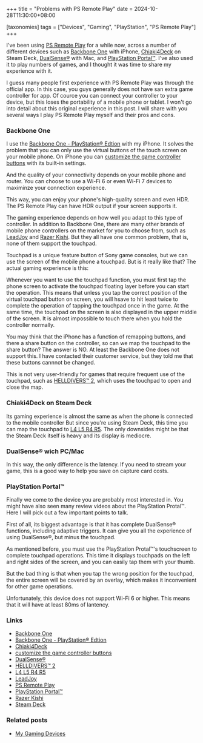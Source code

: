 +++
title = "Problems with PS Remote Play"
date = 2024-10-28T11:30:00+08:00

[taxonomies]
tags = ["Devices", "Gaming", "PlayStation", "PS Remote Play"]
+++

I've been using [PS Remote Play] for a while now, across a number of different devices such as [Backbone One] with iPhone, [Chiaki4Deck] on Steam Deck, [DualSense®] with Mac, and [PlayStation Portal™].
I've also used it to play numbers of games, and I thought it was time to share my experience with it.

<!-- more -->

I guess many people first experience with PS Remote Play was through the official app.
In this case, you guys generally does not have san extra game controller for app.
Of cource you can connect your controller to your device, but this loses the portability of a mobile phone or tablet.
I won't go into detail about this original experience in this post. I will share with you several ways I play PS Remote Play myself and their pros and cons.

### Backbone One

I use the [Backbone One - PlayStation® Edtion] with my iPhone. It solves the problem that you can only use the virtual buttons of the touch screen on your mobile phone.
On iPhone you can [customize the game controller buttons] with its built-in settings.

And the quality of your connectivity depends on your mobile phone and router. You can choose to use a Wi-Fi 6 or even Wi-Fi 7 devices to maximinze your connection experience.

This way, you can enjoy your phone's high-quality screen and even HDR. The PS Remote Play can have HDR output if your screen supports it.

The gaming experience depends on how well you adapt to this type of controller.
In addition to Backbone One, there are many other brands of mobile phone controllers on the market for you to choose from, such as [LeadJoy] and [Razer Kishi].
But they all have one common problem, that is, none of them support the touchpad.

Touchpad is a unique feature button of Sony game consoles, but we can use the screen of the mobile phone a touchpad.
But is it really like that? The actual gaming experience is this:

Whenever you want to use the touchpad function, you must first tap the phone screen to activate the touchpad floating layer before you can start the operation.
This means that unless you tap the correct position of the virtual touchpad button on screen, you will hsave to hit least twice to complete the operation of tapping the touchpad once in the game.
At the same time, the touchpad on the screen is also displayed in the upper middle of the screen. It is almost impossible to touch there when you hold the controller normally.

You may think that the iPhone has a function of remapping buttons, and there a share button on the controller, so can we map the touchpad to the share button? The answer is NO.
At least the Backbone One does not support this. I have contacted their customer service, but they told me that these buttons cannnot be changed.

This is not very user-friendly for games that require frequent use of the touchpad, such as [HELLDIVERS™ 2], which uses the touchpad to open and close the map.

### Chiaki4Deck on Steam Deck

Its gaming experience is almost the same as when the phone is connected to the mobile controller
But since you're using Steam Deck, this time you can map the touchpad to [L4 L5 R4 R5].
The only downsides might be that the Steam Deck itself is heavy and its display is mediocre.

### DualSense® wich PC/Mac

In this way, the only difference is the latency. If you need to stream your game, this is a good way to help you save on capture card costs.

### PlayStation Portal™

Finally we come to the device you are probably most interested in.
You might have also seen many review videos about the PlayStation Protal™.
Here I will pick out a few important points to talk.

First of all, its biggest advantage is that it has complete DualSense® functions, including adaptive triggers.
It can give you all the experience of using DualSense®, but minus the touchpad.

As mentioned before, you must use the PlayStation Protal™'s touchscreen to complete touchpad operations.
This time it displays touchpads on the left and right sides of the screen, and you can easily tap them with your thumb.

But the bad thing is that when you tap the wrong position for the touchpad, the entire screen will be covered by an overlay, which makes it inconvenient for other game operations.

Unfortunately, this device does not support Wi-Fi 6 or higher. This means that it will have at least 80ms of lantency.

### Links

- [Backbone One]
- [Backbone One - PlayStation® Edtion]
- [Chiaki4Deck]
- [customize the game controller buttons]
- [DualSense®]
- [HELLDIVERS™ 2]
- [L4 L5 R4 R5]
- [LeadJoy]
- [PS Remote Play]
- [PlayStation Portal™]
- [Razer Kishi]
- [Steam Deck]

### Related posts

- [My Gaming Devices](@/collections/gaming-devices.md)

[Backbone One]: https://backbone.com
[Backbone One - PlayStation® Edtion]: https://backbone.com/products/backbone-one-playstation/
[Chiaki4Deck]: https://github.com/streetpea/chiaki-ng
[customize the game controller buttons]: https://support.apple.com/en-mt/guide/iphone/iph9d38dd45f/ios
[DualSense®]: https://www.playstation.com/en-us/accessories/dualsense-wireless-controller/
[HELLDIVERS™ 2]: https://www.playstation.com/en-us/games/helldivers-2/
[L4 L5 R4 R5]: https://www.reddit.com/r/SteamDeck/comments/193pimg/how_to_map_buttons_on_back/
[LeadJoy]: https://leadjoy.top
[PS Remote Play]: https://www.playstation.com/en-us/remote-play/
[PlayStation Portal™]: https://www.playstation.com/en-us/accessories/playstation-portal-remote-player/?emcid=pa-co-513730&gad_source=1&gclid=CjwKCAjwyfe4BhAWEiwAkIL8sCBv_7IuIh5CN_q3wah1l83BwumKrAXybn0aHtZKC5llQhaztD14jRoC46UQAvD_BwE&gclsrc=aw.ds
[RAZER KISHI]: https://www.razer.com/hk-en/mobile-controllers/razer-kishi-v2
[Steam Deck]: https://store.steampowered.com/steamdeck/
